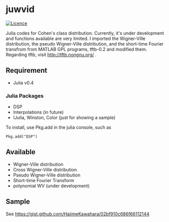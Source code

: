 # juwvid

[![Licence](http://img.shields.io/badge/license-GPLv2-blue.svg?style=flat)](http://www.gnu.org/licenses/gpl-2.0.html)

Julia codes for Cohen's class distribution. Currently, it's under development and functions available are very limited. I imported the Wigner-Ville distribution, the pseudo Wigner-Ville distribution, and the short-time Fourier transfrom from MATLAB GPL programs, tftb-0.2 and modified them. Regarding tftb, visit http://tftb.nongnu.org/ .

## Requirement

- Julia v0.4

### Julia Packages 

- DSP
- Interpolations (in future)
- IJulia, Winston, Color (just for showing a sample)

To install, use Pkg.add in the julia console, such as

```
Pkg.add("DSP")
```

## Available 

- Wigner-Ville distribution
- Cross Wigner-Ville distribution
- Pseudo Wigner-Ville distribution
- Short-time Fourier Transform
- polynomial WV (under development)

## Sample

See https://gist.github.com/HajimeKawahara/02bf910c686f66112144

